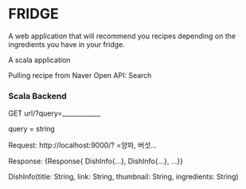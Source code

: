 # FRIDGE

A web application that will recommend you recipes depending on the ingredients you have in your fridge. 

A scala application

Pulling recipe from Naver Open API: Search

### Scala Backend

GET url/?query=____________

query = string

Request: http://localhost:9000/?
=양파, 버섯...

Response: {Response{ DishInfo{...}, DishInfo{...}, ...}} 

DishInfo(title: String, link: String, thumbnail: String, ingredients: String)
